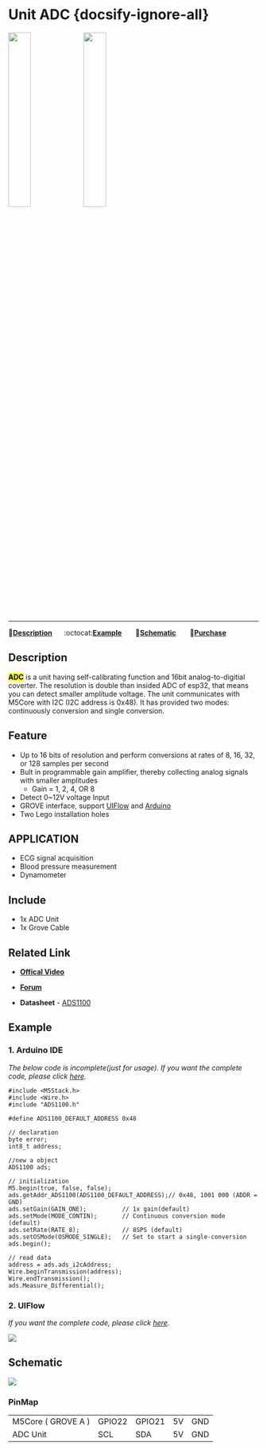 # Unit ADC {docsify-ignore-all}

<img src="assets/img/product_pics/unit/M5GO_Unit_adc.png" width="30%" height="30%"><img src="assets/img/product_pics/unit/unit_adc_grove_a.png" width="30%" height="30%">

***

:memo:**[Description](#Description)**&nbsp;&nbsp;&nbsp;&nbsp;&nbsp;&nbsp;:octocat:**[Example](#Example)**&nbsp;&nbsp;&nbsp;&nbsp;&nbsp;&nbsp; :electric_plug:**[Schematic](#Schematic)** &nbsp;&nbsp;&nbsp;&nbsp;&nbsp;&nbsp;🛒**[Purchase](https://www.aliexpress.com/store/product/M5Stack-Official-ADC-Unit-16-Bit-I2C-GROVE-ADS1100-Module-0V-to-12V-analog-to-digital/3226069_32946953374.html?spm=a2g1x.12024536.productList_5885013.pic_7)**

## Description

**<mark>ADC</mark>** is a unit having self-calibrating function and 16bit analog-to-digitial coverter. The resolution is double than insided ADC of esp32, that means you can detect smaller amplitude voltage. The unit communicates with M5Core with I2C (I2C address is 0x48). It has provided two modes: continuously conversion and single conversion.

## Feature

- Up to 16 bits of resolution and perform conversions at rates of 8, 16, 32, or 128 samples per second
- Bult in programmable gain amplifier, thereby collecting analog signals with smaller amplitudes
    - Gain = 1, 2, 4, OR 8
- Detect 0~12V voltage Input
-  GROVE interface, support [UIFlow](http://flow.m5stack.com) and [Arduino](http://www.arduino.cc)
- Two Lego installation holes

## APPLICATION

-  ECG signal acquisition
-  Blood pressure measurement
-  Dynamometer

## Include

- 1x ADC Unit
- 1x Grove Cable

## Related Link

- **[Offical Video](https://www.youtube.com/channel/UCozgFVglWYQXbvTmGyS739w)**

- **[Forum](http://forum.m5stack.com/)**

-  **Datasheet** - [ADS1100](http://pdf1.alldatasheet.com/datasheet-pdf/view/619024/TI1/ADS1100.html)

## Example

### 1. Arduino IDE

*The below code is incomplete(just for usage). If you want the complete code, please click [here](https://github.com/m5stack/M5-ProductExampleCodes/tree/master/Unit/ADC/Arduino/ADC_ADS1100).*

```arduino
#include <M5Stack.h>
#include <Wire.h>
#include "ADS1100.h"

#define ADS1100_DEFAULT_ADDRESS 0x48

// declaration
byte error;
int8_t address;

//new a object
ADS1100 ads;

// initialization
M5.begin(true, false, false);
ads.getAddr_ADS1100(ADS1100_DEFAULT_ADDRESS);// 0x48, 1001 000 (ADDR = GND)
ads.setGain(GAIN_ONE);          // 1x gain(default)
ads.setMode(MODE_CONTIN);       // Continuous conversion mode (default)
ads.setRate(RATE_8);            // 8SPS (default)
ads.setOSMode(OSMODE_SINGLE);   // Set to start a single-conversion
ads.begin();

// read data
address = ads.ads_i2cAddress;
Wire.beginTransmission(address);
Wire.endTransmission();
ads.Measure_Differential();
```

### 2. UIFlow

*If you want the complete code, please click [here](https://github.com/m5stack/M5-ProductExampleCodes/tree/master/Unit/ADC/UIFlow).*

<img src="assets/img/product_pics/unit/unit_example/ADC/example_unit_adc_01.png">

## Schematic

<img src="assets/img/product_pics/unit/adc_sch.JPG">

### PinMap

<table>
 <tr><td>M5Core ( GROVE A )</td><td>GPIO22</td><td>GPIO21</td><td>5V</td><td>GND</td></tr>
 <tr><td>ADC Unit</td><td>SCL</td><td>SDA</td><td>5V</td><td>GND</td></tr>
</table>